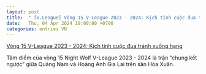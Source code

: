 ```yaml
---
layout: post
title:  " [V.League] Vòng 15 V-League 2023 - 2024: Kịch tính cuộc đua tránh xuống hạng"
date:   Thu, 04 Apr 2024 19:00:00 +0700
categories: entries VN
---
```

[Vòng 15 V-League 2023 - 2024: Kịch tính cuộc đua tránh xuống hạng](https://baotintuc.vn/bong-da/vong-15-vleague-2023-2024-kich-tinh-cuoc-dua-tranh-xuong-hang-20240404132750139.htm)

Tâm điểm của vòng 15 Night Wolf V-League 2023 - 2024 là trận “chung kết ngược” giữa Quảng Nam và Hoàng Anh Gia Lai trên sân Hòa Xuân.

